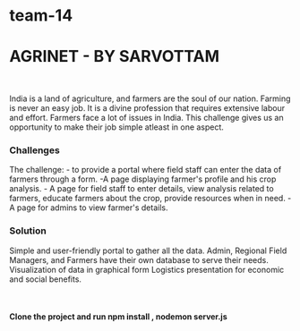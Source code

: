 # team-14
<h1>AGRINET - BY SARVOTTAM</h1>
<br>
<p>India is a land of agriculture, and farmers are the soul of our nation. Farming is never an easy job. It is a divine profession that requires extensive labour and effort. Farmers face a lot of issues in India. This challenge gives us an opportunity to make their job simple atleast in one aspect. 
</p>
<h3>Challenges</h3>
<p>The challenge:
- to provide a portal where field staff can enter the data of farmers through a form. 
-A page displaying farmer's profile and his crop analysis. 
- A page for field staff to enter details, view analysis related to farmers, educate farmers about the crop, provide resources when in need. 
-A page for admins to view farmer's details.</p>
<h3>Solution</h3>
<p>Simple and user-friendly portal to gather all the data.
Admin, Regional Field Managers, and Farmers have their own database to serve their needs.
Visualization of data in graphical form
Logistics presentation for economic and social benefits.
</p>
<br>
<h4>Clone the project and run npm install , nodemon server.js</h4>
